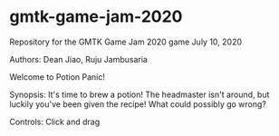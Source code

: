 # gmtk-game-jam-2020
Repository for the GMTK Game Jam 2020 game
July 10, 2020

Authors: Dean Jiao, Ruju Jambusaria

Welcome to Potion Panic!

Synopsis: It's time to brew a potion! The headmaster isn't around, but luckily you've been given the recipe! What could possibly go wrong?

Controls: Click and drag
